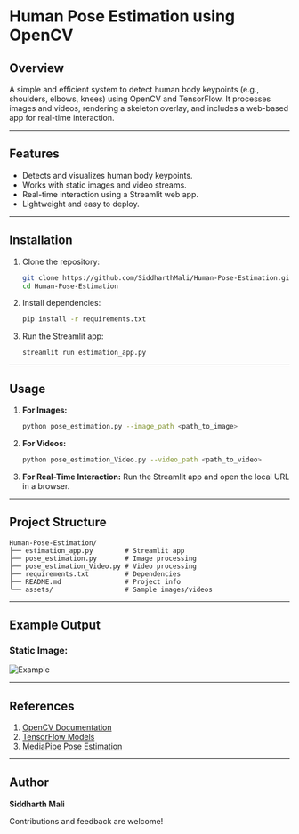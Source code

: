 # Human Pose Estimation using OpenCV

## Overview
A simple and efficient system to detect human body keypoints (e.g., shoulders, elbows, knees) using OpenCV and TensorFlow. It processes images and videos, rendering a skeleton overlay, and includes a web-based app for real-time interaction.

---

## Features
- Detects and visualizes human body keypoints.
- Works with static images and video streams.
- Real-time interaction using a Streamlit web app.
- Lightweight and easy to deploy.

---

## Installation
1. Clone the repository:
   ```bash
   git clone https://github.com/SiddharthMali/Human-Pose-Estimation.git
   cd Human-Pose-Estimation
   ```

2. Install dependencies:
   ```bash
   pip install -r requirements.txt
   ```

3. Run the Streamlit app:
   ```bash
   streamlit run estimation_app.py
   ```

---

## Usage
1. **For Images:**
   ```bash
   python pose_estimation.py --image_path <path_to_image>
   ```

2. **For Videos:**
   ```bash
   python pose_estimation_Video.py --video_path <path_to_video>
   ```

3. **For Real-Time Interaction:**
   Run the Streamlit app and open the local URL in a browser.

---

## Project Structure
```
Human-Pose-Estimation/
├── estimation_app.py        # Streamlit app
├── pose_estimation.py       # Image processing
├── pose_estimation_Video.py # Video processing
├── requirements.txt         # Dependencies
├── README.md                # Project info
└── assets/                  # Sample images/videos
```

---

## Example Output
### Static Image:
![Example](assets/output_example.jpg)

---

## References
1. [OpenCV Documentation](https://docs.opencv.org/)
2. [TensorFlow Models](https://www.tensorflow.org/)
3. [MediaPipe Pose Estimation](https://google.github.io/mediapipe/solutions/pose.html)

---

## Author
**Siddharth Mali**

Contributions and feedback are welcome!

 
 
